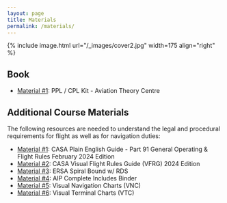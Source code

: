 ```yaml
---
layout: page
title: Materials
permalink: /materials/
---
```


{% include image.html url="/_images/cover2.jpg" width=175 align="right" %}

## Book

* [Material #1](https://www.flightstore.com.au/ppl-cpl-kit-aviation-theory-centre): PPL / CPL Kit - Aviation Theory Centre

## Additional Course Materials

The following resources are needed to understand the legal and procedural requirements for flight as well as for navigation duties:

* [Material #1](https://www.flightstore.com.au/casa-plain-english-guide-part-91-general-operating): CASA Plain English Guide - Part 91 General Operating & Flight Rules February 2024 Edition
* [Material #2](https://www.flightstore.com.au/casa-visual-flight-rules-guide-vfrg-2024-edition): CASA Visual Flight Rules Guide (VFRG) 2024 Edition
* [Material #3](https://www.flightstore.com.au/ersa-spiral-bound-with-rds): ERSA Spiral Bound w/ RDS
* [Material #4](https://www.flightstore.com.au/aeronautical-information-publication-aip): AIP Complete Includes Binder
* [Material #5](https://www.flightstore.com.au/visual-navigation-charts-vnc): Visual Navigation Charts (VNC)
* [Material #6](https://www.flightstore.com.au/visual-terminal-charts-vtc): Visual Terminal Charts (VTC)
